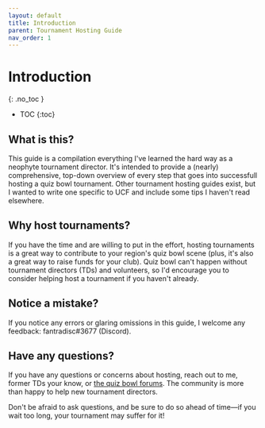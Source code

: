 ```yaml
---
layout: default
title: Introduction
parent: Tournament Hosting Guide
nav_order: 1
---
```


# Introduction 
{: .no_toc }

- TOC
{:toc}

## What is this? 
This guide is a compilation everything I've learned the hard way as a neophyte tournament director. It's intended to provide a (nearly) comprehensive, top-down overview of every step that goes into successfull hosting a quiz bowl tournament. Other tournament hosting guides exist, but I wanted to write one specific to UCF and include some tips I haven't read elsewhere.  

## Why host tournaments? 

If you have the time and are willing to put in the effort, hosting tournaments is a great way to contribute to your region's quiz bowl scene (plus, it's also a great way to raise funds for your club). Quiz bowl can't happen without tournament directors (TDs) and volunteers, so I'd encourage you to consider helping host a tournament if you haven't already. 

## Notice a mistake?

If you notice any errors or glaring omissions in this guide, I welcome any feedback: fantradisc#3677 (Discord). 

## Have any questions? 

If you have any questions or concerns about hosting, reach out to me, former TDs your know, or [the quiz bowl forums](https://hsquizbowl.org/forums/). The community is more than happy to help new tournament directors. 

Don't be afraid to ask questions, and be sure to do so ahead of time—if you wait too long, your tournament may suffer for it!



